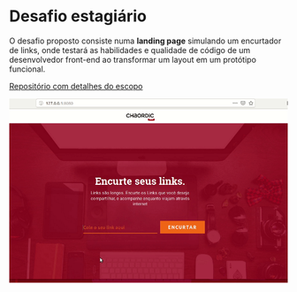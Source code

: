 
# Desafio estagiário

O desafio proposto consiste numa **landing page** simulando um encurtador de links, onde testará as habilidades e qualidade de código de um desenvolvedor front-end ao transformar um layout em um protótipo funcional. 

[Repositório com detalhes do escopo](https://github.com/chaordic/frontend-intern-challenge)

![Página em funcionamento](https://github.com/jeffersondesouza/frontend-challenges-handson/blob/master/chaordic/html-css-js-version/assets/functional.gif)